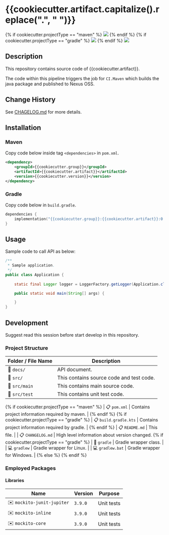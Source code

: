 # {{cookiecutter.artifact.capitalize().replace(".", " ")}} #

{% if cookiecutter.projectType == "maven" %}
![](https://img.shields.io/badge/Project-Maven-green?style=flat-square&logo=apachemaven&logoColor=red)
{% endif %}
{% if cookiecutter.projectType == "gradle" %}
![](https://img.shields.io/badge/Project-Gradle-green?style=flat-square&logo=gradle&logoColor=blue)
{% endif %}
![](https://img.shields.io/badge/Language-Java_{{cookiecutter.javaVersion}}-green?style=flat-square&logo=java&logoColor=red)

## Description ##

This repository contains source code of {{cookiecutter.artifact}}.

The code within this pipeline triggers the job for `CI.Maven` which builds the java package and published to Nexus OSS.

## Change History ##

See [CHAGELOG.md](CHANGELOG.md) for more details.

## Installation ##

### Maven ###

Copy code below inside tag `<dependencies>` in `pom.xml`.

```xml
<dependency>
    <groupId>{{cookiecutter.group}}</groupId>
    <artifactId>{{cookiecutter.artifact}}</artifactId>
    <version>{{cookiecutter.version}}</version>
</dependency>
```

### Gradle ###

Copy code below in `build.gradle`.

```kotlin
dependencies {
    implementation("{{cookiecutter.group}}:{{cookiecutter.artifact}}:0.0.1")
}
```

## Usage ##

Sample code to call API as below:
```java
/**
 * Sample application.
 */
public class Application {
	
	static final Logger logger = LoggerFactory.getLogger(Application.class);

	public static void main(String[] args) {

    }
}
```

## Development ##

Suggest read this session before start develop in this repository.

### Project Structure ###

| Folder / File Name  | Description  |
|---|---|
| :open_file_folder: `docs/` | API document. |
| :open_file_folder: `src/` | This contains source code and test code. |
| :open_file_folder: `src/main` | This contains main source code. |
| :open_file_folder: `src/test` | This contains unit test code. |
{% if cookiecutter.projectType == "maven" %}
| :clipboard: `pom.xml` | Contains project information required by maven. |
{% endif %}
{% if cookiecutter.projectType == "gradle" %}
| :clipboard: `build.gradle.kts` | Contains project information required by gradle. |
{% endif %}
| :clipboard: `README.md` | This file. |
| :clipboard: `CHANGELOG.md` | High level information about version changed.
{% if cookiecutter.projectType == "gradle" %}
| :open_file_folder: `gradle` | Gradle wrapper class. |
| :computer: `gradlew` | Gradle wrapper for Linux. |
| :computer: `gradlew.bat` | Gradle wrapper for Windows. |
{% else %}
{% endif %}

### Employed Packages ###

#### Libraries ####

| Name |Version | Purpose |
|---|---|---|
| :envelope: `mockito-junit-jupiter` | `3.9.0` | Unit tests |
| :envelope: `mockito-inline` | `3.9.0` | Unit tests |
| :envelope: `mockito-core` | `3.9.0` | Unit tests |


